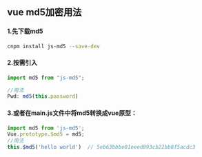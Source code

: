 ## vue md5加密用法

#### 1.先下载md5

```bash
cnpm install js-md5 --save-dev
```

#### 2.按需引入

```js
import md5 from "js-md5";

//用法
Pwd: md5(this.password)
```

#### 3.或者在main.js文件中将md5转换成vue原型：

```js
import md5 from 'js-md5';
Vue.prototype.$md5 = md5;
//用法
this.$md5('hello world')  // 5eb63bbbe01eeed093cb22bb8f5acdc3
```

